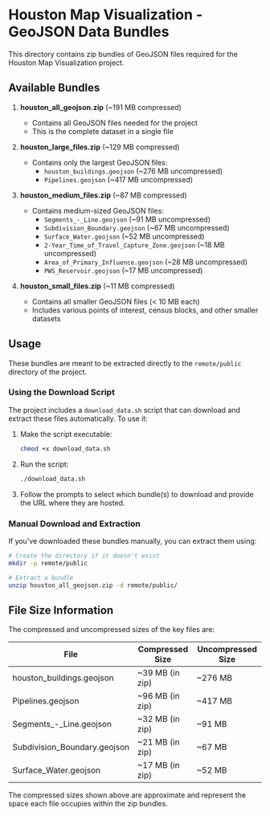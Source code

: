 # Houston Map Visualization - GeoJSON Data Bundles

This directory contains zip bundles of GeoJSON files required for the Houston Map Visualization project.

## Available Bundles

1. **houston_all_geojson.zip** (~191 MB compressed)
   - Contains all GeoJSON files needed for the project
   - This is the complete dataset in a single file

2. **houston_large_files.zip** (~129 MB compressed)
   - Contains only the largest GeoJSON files:
     - `houston_buildings.geojson` (~276 MB uncompressed)
     - `Pipelines.geojson` (~417 MB uncompressed)

3. **houston_medium_files.zip** (~87 MB compressed)
   - Contains medium-sized GeoJSON files:
     - `Segments_-_Line.geojson` (~91 MB uncompressed)
     - `Subdivision_Boundary.geojson` (~67 MB uncompressed)
     - `Surface_Water.geojson` (~52 MB uncompressed)
     - `2-Year_Time_of_Travel_Capture_Zone.geojson` (~18 MB uncompressed)
     - `Area_of_Primary_Influence.geojson` (~28 MB uncompressed)
     - `PWS_Reservoir.geojson` (~17 MB uncompressed)

4. **houston_small_files.zip** (~11 MB compressed)
   - Contains all smaller GeoJSON files (< 10 MB each)
   - Includes various points of interest, census blocks, and other smaller datasets

## Usage

These bundles are meant to be extracted directly to the `remote/public` directory of the project.

### Using the Download Script

The project includes a `download_data.sh` script that can download and extract these files automatically. To use it:

1. Make the script executable:
   ```bash
   chmod +x download_data.sh
   ```

2. Run the script:
   ```bash
   ./download_data.sh
   ```

3. Follow the prompts to select which bundle(s) to download and provide the URL where they are hosted.

### Manual Download and Extraction

If you've downloaded these bundles manually, you can extract them using:

```bash
# Create the directory if it doesn't exist
mkdir -p remote/public

# Extract a bundle
unzip houston_all_geojson.zip -d remote/public/
```

## File Size Information

The compressed and uncompressed sizes of the key files are:

| File | Compressed Size | Uncompressed Size |
|------|----------------|-------------------|
| houston_buildings.geojson | ~39 MB (in zip) | ~276 MB |
| Pipelines.geojson | ~96 MB (in zip) | ~417 MB |
| Segments_-_Line.geojson | ~32 MB (in zip) | ~91 MB |
| Subdivision_Boundary.geojson | ~21 MB (in zip) | ~67 MB |
| Surface_Water.geojson | ~17 MB (in zip) | ~52 MB |

The compressed sizes shown above are approximate and represent the space each file occupies within the zip bundles. 